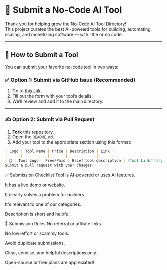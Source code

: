 # 🚀 Submit a No-Code AI Tool

Thank you for helping grow the [No-Code AI Tool Directory](https://github.com/nocode-guide-dev/no-code-ai-tool-directory)!  
This project curates the best AI-powered tools for building, automating, scaling, and monetizing software — with little or no code.

---

## 🧾 How to Submit a Tool

You can submit your favorite no-code tool in two ways:

### ✅ Option 1: Submit via GitHub Issue (Recommended)

1. Go to [this link](https://github.com/nocodeguidedev/no-code-tools-directory/blob/main/.github/ISSUE_TEMPLATE/submit-tool.md).
2. Fill out the form with your tool’s details.
3. We’ll review and add it to the main directory.

---

### ✍️ Option 2: Submit via Pull Request

1. **Fork** this repository.
2. Open the `README.md`.
3. Add your tool to the appropriate section using this format:

```markdown
| Logo | Tool Name | Price | Description | Link |
|------|-----------|-------|-------------|------|
| 🧠 | Tool Logo | Free/Paid | Brief tool description | [Tool Link](https://example.com) |
Submit a pull request with your changes.
```

✅ Submission Checklist
 Tool is AI-powered or uses AI features.

 It has a live demo or website.

 It clearly solves a problem for builders.

 It's relevant to one of our categories.

 Description is short and helpful.

🛑 Submission Rules
No referral or affiliate links.

No low-effort or scammy tools.

Avoid duplicate submissions.

Clear, concise, and helpful descriptions only.

Open-source or free plans are appreciated!


